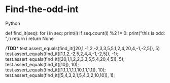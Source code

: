 # Find-the-odd-int
Python


def find_it(seq):
    for i in seq:
        print(i)
        if seq.count(i) %2 != 0:
            print("this is odd: ",i)
            return i
    return None
    
    
/********************TDD*********************
test.assert_equals(find_it([20,1,-1,2,-2,3,3,5,5,1,2,4,20,4,-1,-2,5]), 5)
test.assert_equals(find_it([1,1,2,-2,5,2,4,4,-1,-2,5]), -1); 
test.assert_equals(find_it([20,1,1,2,2,3,3,5,5,4,20,4,5]), 5);
test.assert_equals(find_it([10]), 10);
test.assert_equals(find_it([1,1,1,1,1,1,10,1,1,1,1]), 10);
test.assert_equals(find_it([5,4,3,2,1,5,4,3,2,10,10]), 1);    
